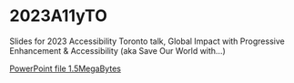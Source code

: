 # 2023A11yTO
Slides for 2023 Accessibility Toronto talk, Global Impact with Progressive Enhancement &amp; Accessibility (aka Save Our World with…)


[PowerPoint file 1.5MegaBytes](https://github.com/jenstrickland/2023A11yTO/blob/main/20231020-Strickland-GlobalImpact_final.pptx)
